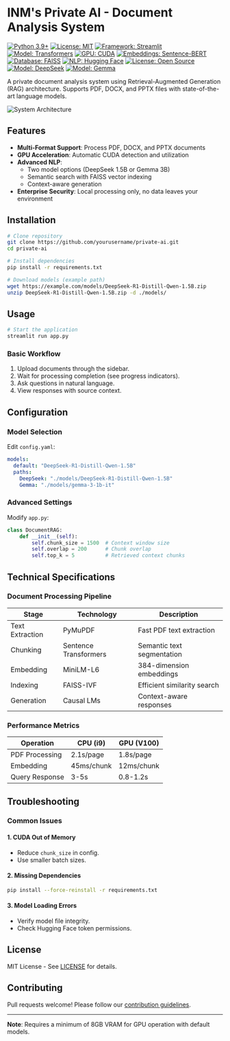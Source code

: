 # INM's Private AI - Document Analysis System

[![Python 3.9+](https://img.shields.io/badge/python-3.9+-blue.svg)](https://www.python.org/downloads/)
[![License: MIT](https://img.shields.io/badge/License-MIT-yellow.svg)](https://opensource.org/licenses/MIT)
[![Framework: Streamlit](https://img.shields.io/badge/Framework-Streamlit-FF4B4B.svg)](https://streamlit.io/)
[![Model: Transformers](https://img.shields.io/badge/Model-Transformers-green.svg)](https://huggingface.co/transformers/)
[![GPU: CUDA](https://img.shields.io/badge/GPU-CUDA-red.svg)](https://developer.nvidia.com/cuda-zone)
[![Embeddings: Sentence-BERT](https://img.shields.io/badge/Embeddings-SBERT-orange.svg)](https://www.sbert.net/)
[![Database: FAISS](https://img.shields.io/badge/Database-FAISS-blueviolet.svg)](https://faiss.ai/)
[![NLP: Hugging Face](https://img.shields.io/badge/NLP-HuggingFace-yellow.svg)](https://huggingface.co/)
[![License: Open Source](https://img.shields.io/badge/License-OpenSource-brightgreen.svg)](https://opensource.org/)
[![Model: DeepSeek](https://img.shields.io/badge/Model-DeepSeek_R1_Qwen_1.5B-blue.svg)](https://huggingface.co/deepseek-ai)
[![Model: Gemma](https://img.shields.io/badge/Model-Gemma_3_1B_IT-red.svg)](https://ai.google.dev/gemma)


A private document analysis system using Retrieval-Augmented Generation (RAG) architecture. Supports PDF, DOCX, and PPTX files with state-of-the-art language models.

![System Architecture](https://via.placeholder.com/800x400.png?text=System+Architecture+Diagram)

## Features

- **Multi-Format Support**: Process PDF, DOCX, and PPTX documents
- **GPU Acceleration**: Automatic CUDA detection and utilization
- **Advanced NLP**:
  - Two model options (DeepSeek 1.5B or Gemma 3B)
  - Semantic search with FAISS vector indexing
  - Context-aware generation
- **Enterprise Security**: Local processing only, no data leaves your environment

## Installation

```bash
# Clone repository
git clone https://github.com/yourusername/private-ai.git
cd private-ai

# Install dependencies
pip install -r requirements.txt

# Download models (example path)
wget https://example.com/models/DeepSeek-R1-Distill-Qwen-1.5B.zip
unzip DeepSeek-R1-Distill-Qwen-1.5B.zip -d ./models/
```

## Usage

```bash
# Start the application
streamlit run app.py
```

### Basic Workflow

1. Upload documents through the sidebar.
2. Wait for processing completion (see progress indicators).
3. Ask questions in natural language.
4. View responses with source context.

## Configuration

### Model Selection
Edit `config.yaml`:

```yaml
models:
  default: "DeepSeek-R1-Distill-Qwen-1.5B"
  paths:
    DeepSeek: "./models/DeepSeek-R1-Distill-Qwen-1.5B"
    Gemma: "./models/gemma-3-1b-it"
```

### Advanced Settings

Modify `app.py`:

```python
class DocumentRAG:
    def __init__(self):
        self.chunk_size = 1500  # Context window size
        self.overlap = 200      # Chunk overlap
        self.top_k = 5          # Retrieved context chunks
```

## Technical Specifications

### Document Processing Pipeline

| Stage             | Technology            | Description                     |
|------------------|----------------------|---------------------------------|
| Text Extraction  | PyMuPDF               | Fast PDF text extraction       |
| Chunking        | Sentence Transformers | Semantic text segmentation     |
| Embedding       | MiniLM-L6             | 384-dimension embeddings       |
| Indexing        | FAISS-IVF             | Efficient similarity search    |
| Generation      | Causal LMs            | Context-aware responses        |

### Performance Metrics

| Operation        | CPU (i9)  | GPU (V100)  |
|-----------------|----------|------------|
| PDF Processing  | 2.1s/page | 1.8s/page  |
| Embedding       | 45ms/chunk | 12ms/chunk |
| Query Response  | 3-5s      | 0.8-1.2s   |

## Troubleshooting

### Common Issues

#### 1. CUDA Out of Memory
- Reduce `chunk_size` in config.
- Use smaller batch sizes.

#### 2. Missing Dependencies

```bash
pip install --force-reinstall -r requirements.txt
```

#### 3. Model Loading Errors
- Verify model file integrity.
- Check Hugging Face token permissions.

## License

MIT License - See [LICENSE](LICENSE) for details.

## Contributing

Pull requests welcome! Please follow our [contribution guidelines](CONTRIBUTING.md).

---
**Note**: Requires a minimum of 8GB VRAM for GPU operation with default models.
